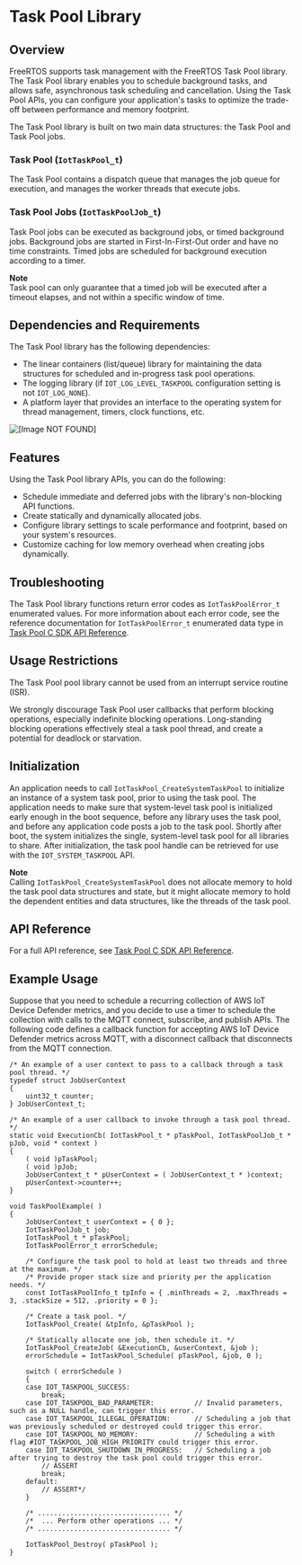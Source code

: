# Task Pool Library<a name="task-pool"></a>

## Overview<a name="freertos-task-pool-overview"></a>

FreeRTOS supports task management with the FreeRTOS Task Pool library\. The Task Pool library enables you to schedule background tasks, and allows safe, asynchronous task scheduling and cancellation\. Using the Task Pool APIs, you can configure your application's tasks to optimize the trade\-off between performance and memory footprint\.

The Task Pool library is built on two main data structures: the Task Pool and Task Pool jobs\.

### Task Pool \(`IotTaskPool_t`\)<a name="w13aab9c15c15b3b7"></a>

The Task Pool contains a dispatch queue that manages the job queue for execution, and manages the worker threads that execute jobs\.

### Task Pool Jobs \(`IotTaskPoolJob_t`\)<a name="w13aab9c15c15b3b9"></a>

Task Pool jobs can be executed as background jobs, or timed background jobs\. Background jobs are started in First\-In\-First\-Out order and have no time constraints\. Timed jobs are scheduled for background execution according to a timer\.

**Note**  
Task pool can only guarantee that a timed job will be executed after a timeout elapses, and not within a specific window of time\.

## Dependencies and Requirements<a name="freertos-task-pool-dependencies"></a>

The Task Pool library has the following dependencies:
+ The linear containers \(list/queue\) library for maintaining the data structures for scheduled and in\-progress task pool operations\.
+ The logging library \(if `IOT_LOG_LEVEL_TASKPOOL` configuration setting is not `IOT_LOG_NONE`\)\.
+ A platform layer that provides an interface to the operating system for thread management, timers, clock functions, etc\.

![\[Image NOT FOUND\]](http://docs.aws.amazon.com/freertos/latest/userguide/images/task-pool-dependencies.png)

## Features<a name="freertos-task-pool-features"></a>

Using the Task Pool library APIs, you can do the following:
+ Schedule immediate and deferred jobs with the library's non\-blocking API functions\.
+ Create statically and dynamically allocated jobs\.
+ Configure library settings to scale performance and footprint, based on your system's resources\.
+ Customize caching for low memory overhead when creating jobs dynamically\.

## Troubleshooting<a name="freertos-task-pool-troubleshooting"></a>

The Task Pool library functions return error codes as `IotTaskPoolError_t` enumerated values\. For more information about each error code, see the reference documentation for `IotTaskPoolError_t` enumerated data type in [Task Pool C SDK API Reference](https://docs.aws.amazon.com/freertos/latest/lib-ref/c-sdk/taskpool/index.html)\.

## Usage Restrictions<a name="freertos-task-pool-restrictions"></a>

The Task Pool pool library cannot be used from an interrupt service routine \(ISR\)\.

We strongly discourage Task Pool user callbacks that perform blocking operations, especially indefinite blocking operations\. Long\-standing blocking operations effectively steal a task pool thread, and create a potential for deadlock or starvation\.

## Initialization<a name="freertos-task-pool-initialization"></a>

An application needs to call `IotTaskPool_CreateSystemTaskPool` to initialize an instance of a system task pool, prior to using the task pool\. The application needs to make sure that system\-level task pool is initialized early enough in the boot sequence, before any library uses the task pool, and before any application code posts a job to the task pool\. Shortly after boot, the system initializes the single, system\-level task pool for all libraries to share\. After initialization, the task pool handle can be retrieved for use with the `IOT_SYSTEM_TASKPOOL` API\.

**Note**  
Calling `IotTaskPool_CreateSystemTaskPool` does not allocate memory to hold the task pool data structures and state, but it might allocate memory to hold the dependent entities and data structures, like the threads of the task pool\.

## API Reference<a name="freertos-task-pool-api"></a>

For a full API reference, see [Task Pool C SDK API Reference](https://docs.aws.amazon.com/freertos/latest/lib-ref/c-sdk/taskpool/index.html)\.

## Example Usage<a name="freertos-task-pool-example"></a>

Suppose that you need to schedule a recurring collection of AWS IoT Device Defender metrics, and you decide to use a timer to schedule the collection with calls to the MQTT connect, subscribe, and publish APIs\. The following code defines a callback function for accepting AWS IoT Device Defender metrics across MQTT, with a disconnect callback that disconnects from the MQTT connection\.

```
/* An example of a user context to pass to a callback through a task pool thread. */
typedef struct JobUserContext
{
    uint32_t counter;
} JobUserContext_t;
 
/* An example of a user callback to invoke through a task pool thread. */
static void ExecutionCb( IotTaskPool_t * pTaskPool, IotTaskPoolJob_t * pJob, void * context )
{
    ( void )pTaskPool;
    ( void )pJob;
    JobUserContext_t * pUserContext = ( JobUserContext_t * )context;
    pUserContext->counter++;
}
 
void TaskPoolExample( )
{
    JobUserContext_t userContext = { 0 };
    IotTaskPoolJob_t job;
    IotTaskPool_t * pTaskPool;
    IotTaskPoolError_t errorSchedule;
 
    /* Configure the task pool to hold at least two threads and three at the maximum. */
    /* Provide proper stack size and priority per the application needs. */
    const IotTaskPoolInfo_t tpInfo = { .minThreads = 2, .maxThreads = 3, .stackSize = 512, .priority = 0 };
 
    /* Create a task pool. */
    IotTaskPool_Create( &tpInfo, &pTaskPool );
 
    /* Statically allocate one job, then schedule it. */
    IotTaskPool_CreateJob( &ExecutionCb, &userContext, &job );   
    errorSchedule = IotTaskPool_Schedule( pTaskPool, &job, 0 );
 
    switch ( errorSchedule )
    {
    case IOT_TASKPOOL_SUCCESS:
        break;
    case IOT_TASKPOOL_BAD_PARAMETER:          // Invalid parameters, such as a NULL handle, can trigger this error.
    case IOT_TASKPOOL_ILLEGAL_OPERATION:      // Scheduling a job that was previously scheduled or destroyed could trigger this error.
    case IOT_TASKPOOL_NO_MEMORY:              // Scheduling a with flag #IOT_TASKPOOL_JOB_HIGH_PRIORITY could trigger this error.
    case IOT_TASKPOOL_SHUTDOWN_IN_PROGRESS:   // Scheduling a job after trying to destroy the task pool could trigger this error.
        // ASSERT
        break;
    default:
        // ASSERT*/
    }
 
    /* ................................. */
    /*  ... Perform other operations ... */
    /* ................................. */
 
    IotTaskPool_Destroy( pTaskPool );
}
```